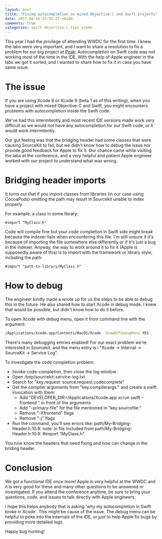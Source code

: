 ```yaml
---
layout: post
title: "Fixing autocompletion on mixed Objective-C and Swift projects"
date: 2017-06-16 23:55:27 +0100
comments: true
categories: swift Objective-C tips xcode
---
```


This year I had the privilege of attending WWDC for the first time. I knew the labs were very important, and I want to share a resolution to fix a problem for our big project at [Peak][peak]: Autocompletion on Swift code was not working most of the time in the IDE. With the help of Apple engineer in the labs we got it sorted, and I wanted to share how to fix it in case you have same issue.

<!-- more -->

# The issue

If you are using Xcode 8 or Xcode 9 (beta 1 as of this writing), when you have a project with mixed Objective-C and Swift, you might encounters problems with autocompletion inside the Swift code.

We've had this intermitently and most recent IDE versions made work very difficult as we would not have any autocompletion for our Swift code, or it would work intermitently.

Our gut feeling was that the bridging header had some classes that were causing SourceKit to fail, but we didn't know how to debug the issue nor provide good feedback for Apple to fix it. Our chance came while visiting the labs at the conference, and a very helpful and patient Apple engineer worked with our project to understand what was wrong.

# Bridging header imports

It turns out that if you import classes from libraries (in our case using CocoaPods) omitting the path may result in Sourcekit unable to index properly.

For example, a class in some library:

`#import "MyClass.h"`

Code will compile fine but your code completion in Swift side might break because the indexer fails when encountering this file. I'm still unsure if it's because of importing the file somewhere else differently or if it's just a bug in the indexer. Anyway, the way to work around it to fix it (Apple is supposedly aware of this) is to import with the framework or library style, including the path:

`#import "path-to-library/MyClass.h"`

# How to debug

The engineer kindly made a wrote up for us the steps to be able to debug this in the future. He also shared how to start Xcode in debug mode. I knew that would be possible, but didn't know how to do it before.

To open Xcode with debug menu, open it from command line with the argument:

```bash
/Applications/Xcode.app/Contents/MacOS/Xcode -ShowDVTDebugMenu YES
```

There's many debugging entries enabled! For our exact problem we're interested in Sourcekit, and the menu entry is i "Xcode -> Internal -> SourceKit -> Service Log".

To investigate the code completion problem:

- Invoke code-completion, then close the log window
- Open /tmp/sourcekit-service-log.txt
- Search for "key.request: source.request.codecomplete"
- Get the compiler arguments from "key.compilerargs:" and create a swift invocation with them:
    - Add "DEVELOPER_DIR=/Applications/Xcode.app xcrun swift -frontend " in front of the arguments
    - Add "-primary-file" for the file mentioned in "key.sourcefile:"
    - Remove "-Xfrontend" flags
    - Remove "-j<N>" flags
- Run the command, you'll see errors like:
path/My-Bridging-Header.h:10:9: note: in file included from path/My-Bridging-Header.h:10:9: #import "MyClass.h"

You now know the headers that need fixing and now can change in the briding header.

# Conclusion

We got a functional IDE once more! Apple is very helpful at the WWDC and it is very good for these and many other questions to be answered or investigated. If you attend the conference anytime, be sure to bring your questions, code, and issues to talk directly with Apple engineers.

I hope this helps anybody that is asking 'why my autocompletion in Swift broke in Xcode'. This might be cause of the issue. The debug menu can be helpful to poke into the internals of the IDE, or just to help Apple fix bugs by providing more detailed logs.

Happy bug hunting!

[peak]: http://peak.net
